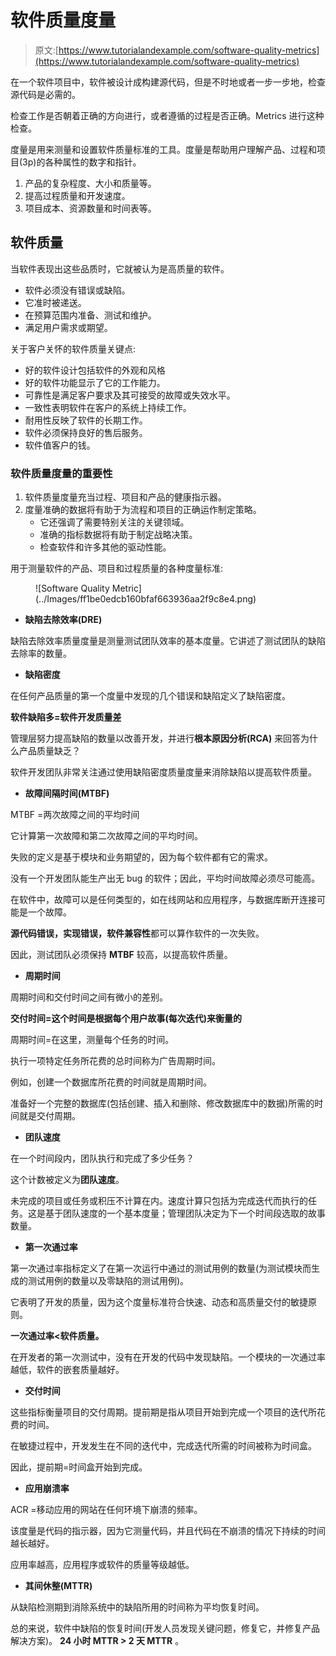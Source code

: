 # 软件质量度量

> 原文:[https://www.tutorialandexample.com/software-quality-metrics](https://www.tutorialandexample.com/software-quality-metrics)

在一个软件项目中，软件被设计成构建源代码，但是不时地或者一步一步地，检查源代码是必需的。

检查工作是否朝着正确的方向进行，或者遵循的过程是否正确。Metrics 进行这种检查。

度量是用来测量和设置软件质量标准的工具。度量是帮助用户理解产品、过程和项目(3p)的各种属性的数字和指针。

1.  产品的复杂程度、大小和质量等。
2.  提高过程质量和开发速度。
3.  项目成本、资源数量和时间表等。

## **软件质量**

当软件表现出这些品质时，它就被认为是高质量的软件。

*   软件必须没有错误或缺陷。
*   它准时被递送。
*   在预算范围内准备、测试和维护。
*   满足用户需求或期望。

关于客户关怀的软件质量关键点:

*   好的软件设计包括软件的外观和风格
*   好的软件功能显示了它的工作能力。
*   可靠性是满足客户要求及其可接受的故障或失效水平。
*   一致性表明软件在客户的系统上持续工作。
*   耐用性反映了软件的长期工作。
*   软件必须保持良好的售后服务。
*   软件值客户的钱。

### **软件质量度量的重要性**

1.  软件质量度量充当过程、项目和产品的健康指示器。
2.  度量准确的数据将有助于为流程和项目的正确运作制定策略。
    *   它还强调了需要特别关注的关键领域。
    *   准确的指标数据将有助于制定战略决策。
    *   检查软件和许多其他的驱动性能。

用于测量软件的产品、项目和过程质量的各种度量标准:

<figure class="wp-block-image">![Software Quality Metric](../Images/ff1be0edcb160bfaf663936aa2f9c8e4.png)</figure>

*   **缺陷去除效率(DRE)**

缺陷去除效率质量度量是测量测试团队效率的基本度量。它讲述了测试团队的缺陷去除率的数量。

*   **缺陷密度**

在任何产品质量的第一个度量中发现的几个错误和缺陷定义了缺陷密度。

**软件缺陷多=软件开发质量差**

管理层努力提高缺陷的数量以改善开发，并进行**根本原因分析(RCA)** 来回答为什么产品质量缺乏？

软件开发团队非常关注通过使用缺陷密度质量度量来消除缺陷以提高软件质量。

*   **故障间隔时间(MTBF)**

MTBF =两次故障之间的平均时间

它计算第一次故障和第二次故障之间的平均时间。

失败的定义是基于模块和业务期望的，因为每个软件都有它的需求。

没有一个开发团队能生产出无 bug 的软件；因此，平均时间故障必须尽可能高。

在软件中，故障可以是任何类型的，如在线网站和应用程序，与数据库断开连接可能是一个故障。

**源代码错误，实现错误，软件兼容性**都可以算作软件的一次失败。

因此，测试团队必须保持 **MTBF** 较高，以提高软件质量。

*   **周期时间**

周期时间和交付时间之间有微小的差别。

**交付时间=这个时间是根据每个用户故事(每次迭代)来衡量的**

周期时间=在这里，测量每个任务的时间。

执行一项特定任务所花费的总时间称为广告周期时间。

例如，创建一个数据库所花费的时间就是周期时间。

准备好一个完整的数据库(包括创建、插入和删除、修改数据库中的数据)所需的时间就是交付周期。

*   **团队速度**

在一个时间段内，团队执行和完成了多少任务？

这个计数被定义为**团队速度**。

未完成的项目或任务或积压不计算在内。速度计算只包括为完成迭代而执行的任务。这是基于团队速度的一个基本度量；管理团队决定为下一个时间段选取的故事数量。

*   **第一次通过率**

第一次通过率指标定义了在第一次运行中通过的测试用例的数量(为测试模块而生成的测试用例的数量以及零缺陷的测试用例)。

它表明了开发的质量，因为这个度量标准符合快速、动态和高质量交付的敏捷原则。

**一次通过率<软件质量。**

在开发者的第一次测试中，没有在开发的代码中发现缺陷。一个模块的一次通过率越低，软件的嵌套质量越好。

*   **交付时间**

这些指标衡量项目的交付周期。提前期是指从项目开始到完成一个项目的迭代所花费的时间。

在敏捷过程中，开发发生在不同的迭代中，完成迭代所需的时间被称为时间盒。

因此，提前期=时间盒开始到完成。

*   **应用崩溃率**

ACR =移动应用的网站在任何环境下崩溃的频率。

该度量是代码的指示器，因为它测量代码，并且代码在不崩溃的情况下持续的时间越长越好。

应用率越高，应用程序或软件的质量等级越低。

*   **其间休整(MTTR)**

从缺陷检测期到消除系统中的缺陷所用的时间称为平均恢复时间。

总的来说，软件中缺陷的恢复时间(开发人员发现关键问题，修复它，并修复产品解决方案)。 **24 小时 MTTR > 2 天 MTTR** 。